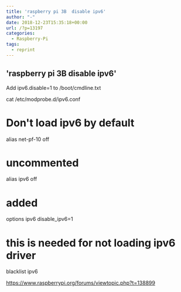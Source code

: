 ```yaml
---
title: 'raspberry pi 3B  disable ipv6'
author: "-"
date: 2018-12-23T15:35:18+00:00
url: /?p=13197
categories:
  - Raspberry-Pi
tags:
  - reprint
---
```

## 'raspberry pi 3B  disable ipv6'
Add ipv6.disable=1 to /boot/cmdline.txt

cat /etc/modprobe.d/ipv6.conf

# Don't load ipv6 by default

alias net-pf-10 off

# uncommented

alias ipv6 off

# added

options ipv6 disable_ipv6=1

# this is needed for not loading ipv6 driver

blacklist ipv6

https://www.raspberrypi.org/forums/viewtopic.php?t=138899
